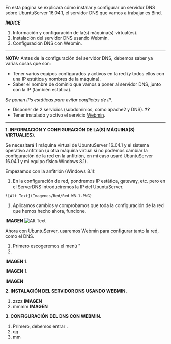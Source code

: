 En esta página se explicará cómo instalar y configurar un servidor DNS sobre UbuntuServer 16.04.1, el servidor DNS que vamos a trabajar es Bind.


***ÍNDICE***
           
1. Información y configuración de la(s) máquina(s) vírtual(es).
2. Instalación del servidor DNS usando Webmin.
3. Configuración DNS con Webmin. 

___

**NOTA:** Antes de la configuración del servidor DNS, debemos saber ya varias cosas que son:
* Tener varios equipos configurados y activos en la red (y todos ellos con una IP estática y nombres de la máquina).
* Saber el nombre de dominio que vamos a poner al servidor DNS, junto con la IP (también estática).

_Se ponen IPs estáticas para evitar conflictos de IP._
* Disponer de 2 servicios (subdominios, como apache2 y DNS). **??**
* Tener instalado y activo el servicio [Webmin](http://www.webmin.com/deb.html).

___

**1. INFORMACIÓN Y CONFIGURACIÓN DE LA(S) MÁQUINA(S) VIRTUAL(ES).**

Se necesitará 1 máquina virtual de UbuntuServer 16.04.1 y el sistema operativo anfitrión (u otra máquina virtual si no podemos cambiar la configuración de la red en la anfitrión, en mi caso usaré UbuntuServer 16.04.1 y mi equipo físico Windows 8.1).

Empezamos con la anfitrión (Windows 8.1):

   1. En la configuración de red, pondremos IP estática, gateway, etc. pero en el ServerDNS introduciremos la IP del UbuntuServer.
 
    ![Alt Text](Imagenes/Red/Red W8.1.PNG)
   
   1. Aplicamos cambios y comprobamos que toda la configuración de la red que hemos hecho ahora, funcione.
   

**IMAGEN** ![Alt Text](url)

Ahora con UbuntuServer, usaremos Webmin para configurar tanto la red, como el DNS. 
   1. Primero escogeremos el menú "
   1.
  
  **IMAGEN**
   1.
   
   **IMAGEN**
   1.
  
  **IMAGEN**
  
**2. INSTALACIÓN DEL SERVIDOR DNS USANDO WEBMIN.**
   1. zzzz
   **IMAGEN**
   2. mmmm
   **IMAGEN**

**3. CONFIGURACIÓN DEL DNS CON WEBMIN.**
   1. Primero, debemos entrar .
   2. qq
   3. mm
